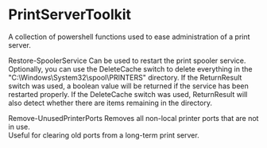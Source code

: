 # PrintServerToolkit
A collection of powershell functions used to ease administration of a print server.

Restore-SpoolerService
	Can be used to restart the print spooler service.
	Optionally, you can use the DeleteCache switch to delete everything in the "C:\Windows\System32\spool\PRINTERS" directory.
	If the ReturnResult switch was used, a boolean value will be returned if the service has been restarted properly. If the DeleteCache switch was used, ReturnResult will also detect whether there are items remaining in the directory.


Remove-UnusedPrinterPorts
	Removes all non-local printer ports that are not in use.    
	Useful for clearing old ports from a long-term print server.
